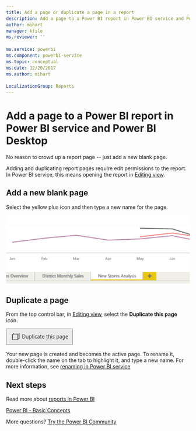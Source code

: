 ```yaml
---
title: Add a page or duplicate a page in a report 
description: Add a page to a Power BI report in Power BI service and Power BI Desktop
author: mihart
manager: kfile
ms.reviewer: ''

ms.service: powerbi
ms.component: powerbi-service
ms.topic: conceptual
ms.date: 12/20/2017
ms.author: mihart

LocalizationGroup: Reports
---
```

# Add a page to a Power BI report in Power BI service and Power BI Desktop
No reason to crowd up a report page -- just add a new blank page. 

Adding and duplicating report pages require edit permissions to the report. In Power BI service, this means opening the report in [Editing view](service-reading-view-and-editing-view.md). 

## Add a new blank page
Select the yellow plus icon and then type a new name for the page.  

![](media/power-bi-report-add-page/reorderpages2.gif)

## Duplicate a page
From the top control bar, in [Editing view](service-interact-with-a-report-in-editing-view.md), select the **Duplicate this page** icon.

![](media/power-bi-report-add-page/pbi_duplicate.png)

Your new page is created and becomes the active page. To rename it, double-click the name on the tab to highlight it, and type a new name.  For more information, see [renaming in Power BI service](service-rename.md)

## Next steps
Read more about [reports in Power BI](service-reports.md)

[Power BI - Basic Concepts](service-basic-concepts.md)

More questions? [Try the Power BI Community](http://community.powerbi.com/)

